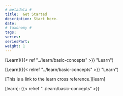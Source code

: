 ```yaml
---
# metadata # 
title:  Get Started
description: Start here.
date: 
# taxonomy #
tags: 
series:
seriesPart:
weight: 1
---
```


[Learn]({{< ref "../learn/basic-concepts" >}} "Learn")

[Learn]({{< relref "../learn/basic-concepts" >}} "Learn")

[This is a link to the learn cross reference.][learn]

[learn]: {{< relref "../learn/basic-concepts" >}}

